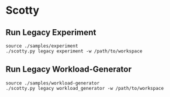 Scotty
======

Run Legacy Experiment
---------------------

    source ./samples/experiment
    ./scotty.py legacy experiment -w /path/to/workspace

Run Legacy Workload-Generator
-----------------------------

    source ./samples/workload-generator
    ./scotty.py legacy workload_generator -w /path/to/workspace